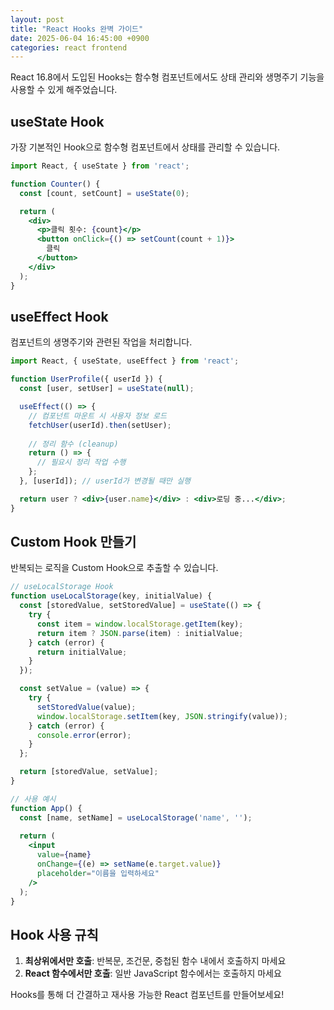```yaml
---
layout: post
title: "React Hooks 완벽 가이드"
date: 2025-06-04 16:45:00 +0900
categories: react frontend
---
```


React 16.8에서 도입된 Hooks는 함수형 컴포넌트에서도 상태 관리와 생명주기 기능을 사용할 수 있게 해주었습니다.

## useState Hook

가장 기본적인 Hook으로 함수형 컴포넌트에서 상태를 관리할 수 있습니다.

```jsx
import React, { useState } from 'react';

function Counter() {
  const [count, setCount] = useState(0);

  return (
    <div>
      <p>클릭 횟수: {count}</p>
      <button onClick={() => setCount(count + 1)}>
        클릭
      </button>
    </div>
  );
}
```

## useEffect Hook

컴포넌트의 생명주기와 관련된 작업을 처리합니다.

```jsx
import React, { useState, useEffect } from 'react';

function UserProfile({ userId }) {
  const [user, setUser] = useState(null);

  useEffect(() => {
    // 컴포넌트 마운트 시 사용자 정보 로드
    fetchUser(userId).then(setUser);
    
    // 정리 함수 (cleanup)
    return () => {
      // 필요시 정리 작업 수행
    };
  }, [userId]); // userId가 변경될 때만 실행

  return user ? <div>{user.name}</div> : <div>로딩 중...</div>;
}
```

## Custom Hook 만들기

반복되는 로직을 Custom Hook으로 추출할 수 있습니다.

```jsx
// useLocalStorage Hook
function useLocalStorage(key, initialValue) {
  const [storedValue, setStoredValue] = useState(() => {
    try {
      const item = window.localStorage.getItem(key);
      return item ? JSON.parse(item) : initialValue;
    } catch (error) {
      return initialValue;
    }
  });

  const setValue = (value) => {
    try {
      setStoredValue(value);
      window.localStorage.setItem(key, JSON.stringify(value));
    } catch (error) {
      console.error(error);
    }
  };

  return [storedValue, setValue];
}

// 사용 예시
function App() {
  const [name, setName] = useLocalStorage('name', '');
  
  return (
    <input 
      value={name}
      onChange={(e) => setName(e.target.value)}
      placeholder="이름을 입력하세요"
    />
  );
}
```

## Hook 사용 규칙

1. **최상위에서만 호출**: 반복문, 조건문, 중첩된 함수 내에서 호출하지 마세요
2. **React 함수에서만 호출**: 일반 JavaScript 함수에서는 호출하지 마세요

Hooks를 통해 더 간결하고 재사용 가능한 React 컴포넌트를 만들어보세요!
